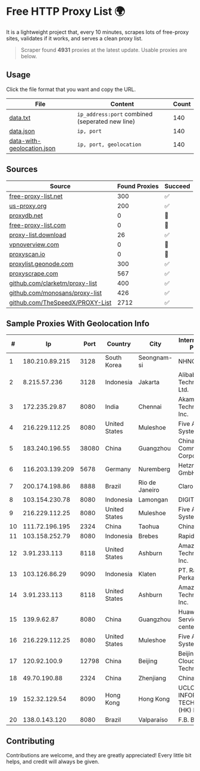
# Free HTTP Proxy List 🌍

It is a lightweight project that, every 10 minutes, scrapes lots of free-proxy sites, validates if it works, and serves a clean proxy list.


> Scraper found **4931** proxies at the latest update. Usable proxies are below.

## Usage

Click the file format that you want and copy the URL.


|File|Content|Count|
|----|-------|-----|
|[data.txt](https://raw.githubusercontent.com/themiralay/Proxy-List-World/master/data.txt)|`ip_address:port` combined (seperated new line)|140|
|[data.json](https://raw.githubusercontent.com/themiralay/Proxy-List-World/master/data.json)|`ip, port`|140|
|[data-with-geolocation.json](https://raw.githubusercontent.com/themiralay/Proxy-List-World/master/data-with-geolocation.json)|`ip, port, geolocation`|140|

## Sources

|Source|Found Proxies|Succeed|
|------|-------------|-------|
|[free-proxy-list.net](https://free-proxy-list.net)|300|✅|
|[us-proxy.org](https://www.us-proxy.org)|200|✅|
|[proxydb.net](http://proxydb.net)|0|🚫|
|[free-proxy-list.com](https://free-proxy-list.com/?page=&port=&type%5B%5D=http&type%5B%5D=https&up_time=0&search=Search)|0|🚫|
|[proxy-list.download](https://www.proxy-list.download/HTTP)|26|✅|
|[vpnoverview.com](https://vpnoverview.com/privacy/anonymous-browsing/free-proxy-servers)|0|🚫|
|[proxyscan.io](https://www.proxyscan.io)|0|🚫|
|[proxylist.geonode.com](https://proxylist.geonode.com/api/proxy-list?limit=300&page=1&sort_by=lastChecked&sort_type=desc&protocols=http,https)|300|✅|
|[proxyscrape.com](https://api.proxyscrape.com/v2/?request=displayproxies&protocol=http&timeout=10000&country=all&ssl=all&anonymity=all)|567|✅|
|[github.com/clarketm/proxy-list](https://raw.githubusercontent.com/clarketm/proxy-list/master/proxy-list-raw.txt)|400|✅|
|[github.com/monosans/proxy-list](https://raw.githubusercontent.com/monosans/proxy-list/main/proxies/http.txt)|426|✅|
|[github.com/TheSpeedX/PROXY-List](https://raw.githubusercontent.com/TheSpeedX/PROXY-List/master/http.txt)|2712|✅|


## Sample Proxies With Geolocation Info

|#|Ip|Port|Country|City|Internet Service Provider|
|-|--|----|-------|----|-------------------------|
|1|180.210.89.215|3128|South Korea|Seongnam-si|NHNCLOUD|
|2|8.215.57.236|3128|Indonesia|Jakarta|Alibaba (US) Technology Co., Ltd.|
|3|172.235.29.87|8080|India|Chennai|Akamai Technologies, Inc.|
|4|216.229.112.25|8080|United States|Muleshoe|Five Area Systems, LLC|
|5|183.240.196.55|38080|China|Guangzhou|China Mobile Communications Corporation|
|6|116.203.139.209|5678|Germany|Nuremberg|Hetzner Online GmbH|
|7|200.174.198.86|8888|Brazil|Rio de Janeiro|Claro S.A|
|8|103.154.230.78|8080|Indonesia|Lamongan|DIGITNET|
|9|216.229.112.25|8080|United States|Muleshoe|Five Area Systems, LLC|
|10|111.72.196.195|2324|China|Taohua|Chinanet|
|11|103.158.252.79|8080|Indonesia|Brebes|Rapid Network|
|12|3.91.233.113|8118|United States|Ashburn|Amazon Technologies Inc.|
|13|103.126.86.29|9090|Indonesia|Klaten|PT. Rasi Bintang Perkasa|
|14|3.91.233.113|8118|United States|Ashburn|Amazon Technologies Inc.|
|15|139.9.62.87|8080|China|Guangzhou|Huawei Cloud Service data center|
|16|216.229.112.25|8080|United States|Muleshoe|Five Area Systems, LLC|
|17|120.92.100.9|12798|China|Beijing|Beijing Kingsoft Cloud Internet Technology Co|
|18|49.70.190.88|2324|China|Zhenjiang|Chinanet|
|19|152.32.129.54|8090|Hong Kong|Hong Kong|UCLOUD INFORMATION TECHNOLOGY (HK) LIMITED|
|20|138.0.143.120|8080|Brazil|Valparaíso|F.B. BABETO ME|



## Contributing

Contributions are welcome, and they are greatly appreciated! Every
little bit helps, and credit will always be given.

